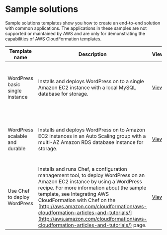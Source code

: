 # Sample solutions<a name="sample-templates-applications-us-east-1"></a>

Sample solutions templates show you how to create an end\-to\-end solution with common applications\. The applications in these samples are not supported or maintained by AWS and are only for demonstrating the capabilities of AWS CloudFormation templates\.

| Template name                   | Description                                                                                                                                                                                                                                                                                                                                                                                                        | View                                                                                                   | View in Designer                                                                                                                                                                                            | Launch                                                                                                                                                                                                                                                                                                                                                                                                                                                     |
| ------------------------------- | ------------------------------------------------------------------------------------------------------------------------------------------------------------------------------------------------------------------------------------------------------------------------------------------------------------------------------------------------------------------------------------------------------------------ | ------------------------------------------------------------------------------------------------------ | ----------------------------------------------------------------------------------------------------------------------------------------------------------------------------------------------------------- | ---------------------------------------------------------------------------------------------------------------------------------------------------------------------------------------------------------------------------------------------------------------------------------------------------------------------------------------------------------------------------------------------------------------------------------------------------------- |
| WordPress basic single instance | Installs and deploys WordPress on to a single Amazon EC2 instance with a local MySQL database for storage\.                                                                                                                                                                                                                                                                                                        | [View](https://s3.amazonaws.com/cloudformation-templates-us-east-1/WordPress_Single_Instance.template) | [View in Designer](https://console.aws.amazon.com/cloudformation/designer/home?region=us-east-1&templateURL=https://s3.amazonaws.com/cloudformation-templates-us-east-1/WordPress_Single_Instance.template) | [https://console.aws.amazon.com/cloudformation/home?region=us-east-1#/stacks/new?stackName=WordPress-sample-basic&templateURL=https://s3.amazonaws.com/cloudformation-templates-us-east-1/WordPress_Single_Instance.template](https://console.aws.amazon.com/cloudformation/home?region=us-east-1#/stacks/new?stackName=WordPress-sample-basic&templateURL=https://s3.amazonaws.com/cloudformation-templates-us-east-1/WordPress_Single_Instance.template) |
| WordPress scalable and durable  | Installs and deploys WordPress on to Amazon EC2 instances in an Auto Scaling group with a multi\-AZ Amazon RDS database instance for storage\.                                                                                                                                                                                                                                                                     | [View](https://s3.amazonaws.com/cloudformation-templates-us-east-1/WordPress_Multi_AZ.template)        | [View in Designer](https://console.aws.amazon.com/cloudformation/designer/home?region=us-east-1&templateURL=https://s3.amazonaws.com/cloudformation-templates-us-east-1/WordPress_Multi_AZ.template)        | [https://console.aws.amazon.com/cloudformation/home?region=us-east-1#/stacks/new?stackName=WordPress-sample-scalable&templateURL=https://s3.amazonaws.com/cloudformation-templates-us-east-1/WordPress_Multi_AZ.template](https://console.aws.amazon.com/cloudformation/home?region=us-east-1#/stacks/new?stackName=WordPress-sample-scalable&templateURL=https://s3.amazonaws.com/cloudformation-templates-us-east-1/WordPress_Multi_AZ.template)         |
| Use Chef to deploy WordPress    | Installs and runs Chef, a configuration management tool, to deploy WordPress on an Amazon EC2 instance by using a WordPress recipe\. For more information about the sample template, see Integrating AWS CloudFormation with Chef on the [http://aws.amazon.com/cloudformation/aws-cloudformation-articles-and-tutorials/](http://aws.amazon.com/cloudformation/aws-cloudformation-articles-and-tutorials/) page\. | [View](https://s3.amazonaws.com/cloudformation-templates-us-east-1/WordPress_Chef.template)            | [View in Designer](https://console.aws.amazon.com/cloudformation/designer/home?region=us-east-1&templateURL=https://s3.amazonaws.com/cloudformation-templates-us-east-1/WordPress_Chef.template)            | [https://console.aws.amazon.com/cloudformation/home?region=us-east-1#/stacks/new?stackName=Chef-Local-mode-sample&templateURL=https://s3.amazonaws.com/cloudformation-templates-us-east-1/WordPress_Chef.template](https://console.aws.amazon.com/cloudformation/home?region=us-east-1#/stacks/new?stackName=Chef-Local-mode-sample&templateURL=https://s3.amazonaws.com/cloudformation-templates-us-east-1/WordPress_Chef.template)                       |
